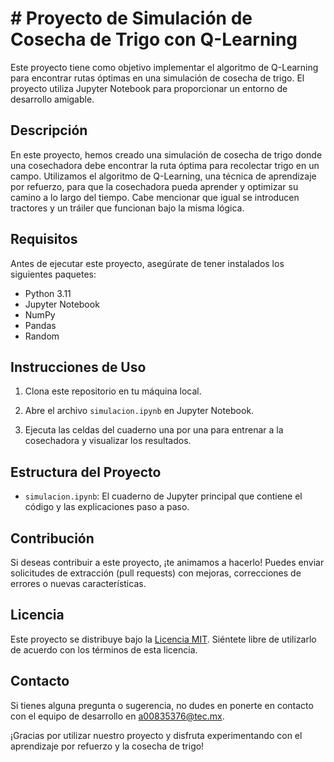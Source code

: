 # # Proyecto de Simulación de Cosecha de Trigo con Q-Learning

Este proyecto tiene como objetivo implementar el algoritmo de Q-Learning para encontrar rutas óptimas en una simulación de cosecha de trigo. El proyecto utiliza Jupyter Notebook para proporcionar un entorno de desarrollo amigable.

## Descripción

En este proyecto, hemos creado una simulación de cosecha de trigo donde una cosechadora debe encontrar la ruta óptima para recolectar trigo en un campo. Utilizamos el algoritmo de Q-Learning, una técnica de aprendizaje por refuerzo, para que la cosechadora pueda aprender y optimizar su camino a lo largo del tiempo. Cabe mencionar que igual se introducen tractores y un tráiler que funcionan bajo la misma lógica.

## Requisitos

Antes de ejecutar este proyecto, asegúrate de tener instalados los siguientes paquetes:

- Python 3.11
- Jupyter Notebook
- NumPy
- Pandas
- Random

## Instrucciones de Uso

1. Clona este repositorio en tu máquina local.
   
2. Abre el archivo `simulacion.ipynb` en Jupyter Notebook.

3. Ejecuta las celdas del cuaderno una por una para entrenar a la cosechadora y visualizar los resultados.

## Estructura del Proyecto

- `simulacion.ipynb`: El cuaderno de Jupyter principal que contiene el código y las explicaciones paso a paso.

## Contribución

Si deseas contribuir a este proyecto, ¡te animamos a hacerlo! Puedes enviar solicitudes de extracción (pull requests) con mejoras, correcciones de errores o nuevas características.

## Licencia

Este proyecto se distribuye bajo la [Licencia MIT](LICENSE). Siéntete libre de utilizarlo de acuerdo con los términos de esta licencia.

## Contacto

Si tienes alguna pregunta o sugerencia, no dudes en ponerte en contacto con el equipo de desarrollo en a00835376@tec.mx.

¡Gracias por utilizar nuestro proyecto y disfruta experimentando con el aprendizaje por refuerzo y la cosecha de trigo!


